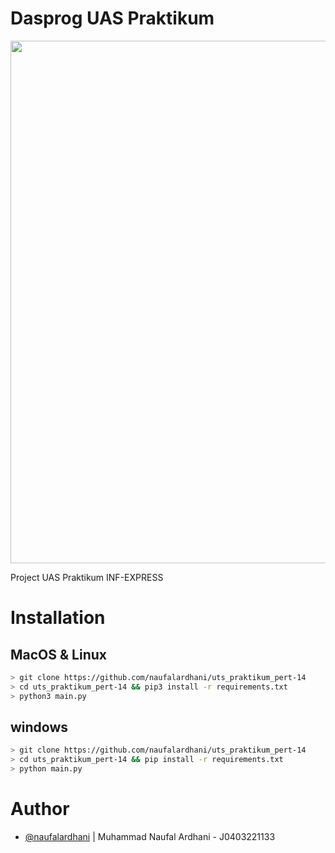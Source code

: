 # Dasprog UAS Praktikum

<p align="center">
     <a href="https://asciinema.org/a/540863"><img src="https://asciinema.org/a/540863.png" width="836"/></a>
</p>

Project UAS Praktikum INF-EXPRESS
# Installation

## MacOS & Linux
```sh
> git clone https://github.com/naufalardhani/uts_praktikum_pert-14
> cd uts_praktikum_pert-14 && pip3 install -r requirements.txt
> python3 main.py
```

## windows
```sh
> git clone https://github.com/naufalardhani/uts_praktikum_pert-14
> cd uts_praktikum_pert-14 && pip install -r requirements.txt
> python main.py
```


# Author
- [@naufalardhani](https://github.com/naufalardhani/) | Muhammad Naufal Ardhani - J0403221133
